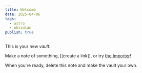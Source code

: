 ```yaml
---
title: Welcome
date: 2025-04-06
tags:
  - astro
  - obsidian
publish: true
---
```

This is your new *vault*.

Make a note of something, [[create a link]], or try [the Importer](https://help.obsidian.md/Plugins/Importer)!

When you're ready, delete this note and make the vault your own.